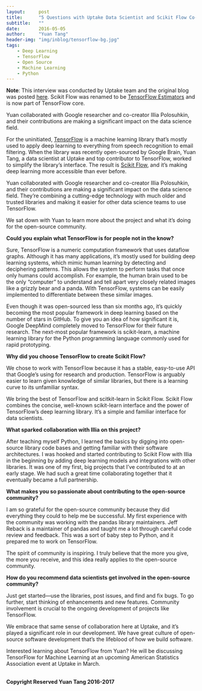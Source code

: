 ```yaml
---
layout:     post
title:      "5 Questions with Uptake Data Scientist and Scikit Flow Co-creator Yuan Tang"
subtitle:   ""
date:       2016-05-05
author:     "Yuan Tang"
header-img: "img/inblog/tensorflow-bg.jpg"
tags:
    - Deep Learning
    - TensorFlow
    - Open Source
    - Machine Learning
    - Python
---
```


**Note**: This interview was conducted by Uptake team and the original blog was posted [here](https://www.uptake.com/blog/5-questions-with-uptake-data-scientist-and-scikit-flow-co-creator-yuan-tang). Scikit Flow was renamed to be [TensorFlow Estimators](https://arxiv.org/pdf/1708.02637.pdf) and is now part of TensorFlow core. 

Yuan collaborated with Google researcher and co-creator Illia Polosuhkin, and their contributions are making a significant impact on the data science field.

For the uninitiated, [TensorFlow](https://www.tensorflow.org/) is a machine learning library that’s mostly used to apply deep learning to everything from speech recognition to email filtering. When the library was recently open-sourced by Google Brain, Yuan Tang, a data scientist at Uptake and top contributor to TensorFlow, worked to simplify the library’s interface. The result is [Scikit Flow](https://arxiv.org/pdf/1708.02637.pdf), and it’s making deep learning more accessible than ever before.

Yuan collaborated with Google researcher and co-creator Illia Polosuhkin, and their contributions are making a significant impact on the data science field. They’re combining a cutting-edge technology with much older and trusted libraries and making it easier for other data science teams to use TensorFlow.

We sat down with Yuan to learn more about the project and what it’s doing for the open-source community.


**Could you explain what TensorFlow is for people not in the know?**

Sure, TensorFlow is a numeric computation framework that uses dataflow graphs. Although it has many applications, it’s mostly used for building deep learning systems, which mimic human learning by detecting and deciphering patterns. This allows the system to perform tasks that once only humans could accomplish. For example, the human brain used to be the only “computer” to understand and tell apart very closely related images like a grizzly bear and a panda. With TensorFlow, systems can be easily implemented to differentiate between these similar images.

Even though it was open-sourced less than six months ago, it’s quickly becoming the most popular framework in deep learning based on the number of stars in GitHub. To give you an idea of how significant it is, Google DeepMind completely moved to TensorFlow for their future research. The next-most popular framework is scikit-learn, a machine learning library for the Python programming language commonly used for rapid prototyping.

**Why did you choose TensorFlow to create Scikit Flow?**

We chose to work with TensorFlow because it has a stable, easy-to-use API that Google’s using for research and production. TensorFlow is arguably easier to learn given knowledge of similar libraries, but there is a learning curve to its unfamiliar syntax.

We bring the best of TensorFlow and scitkit-learn in Scikit Flow. Scikit Flow combines the concise, well-known scikit-learn interface and the power of TensorFlow’s deep learning library. It’s a simple and familiar interface for data scientists.

**What sparked collaboration with Illia on this project?**

After teaching myself Python, I learned the basics by digging into open-source library code bases and getting familiar with their software architectures. I was hooked and started contributing to Scikit Flow with Illia in the beginning by adding deep learning models and integrations with other libraries. It was one of my first, big projects that I’ve contributed to at an early stage. We had such a great time collaborating together that it eventually became a full partnership.

**What makes you so passionate about contributing to the open-source community?**

I am so grateful for the open-source community because they did everything they could to help me be successful. My first experience with the community was working with the pandas library maintainers. Jeff Reback is a maintainer of pandas and taught me a lot through careful code review and feedback. This was a sort of baby step to Python, and it prepared me to work on TensorFlow.

The spirit of community is inspiring. I truly believe that the more you give, the more you receive, and this idea really applies to the open-source community.

**How do you recommend data scientists get involved in the open-source community?**

Just get started—use the libraries, post issues, and find and fix bugs. To go further, start thinking of enhancements and new features. Community involvement is crucial to the ongoing development of projects like TensorFlow.

We embrace that same sense of collaboration here at Uptake, and it’s played a significant role in our development. We have great culture of open-source software development that’s the lifeblood of how we build software.

Interested learning about TensorFlow from Yuan? He will be discussing TensorFlow for Machine Learning at an upcoming American Statistics Association event at Uptake in March.

<br><b>Copyright Reserved Yuan Tang 2016-2017</b>
